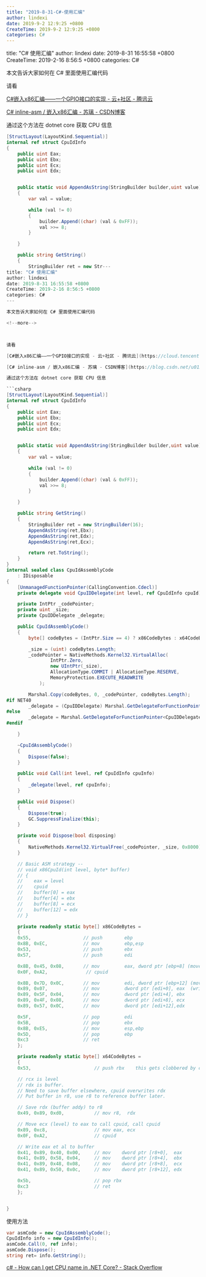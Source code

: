 ```yaml
---
title: "2019-8-31-C#-使用汇编"
author: lindexi
date: 2019-9-2 12:9:25 +0800
CreateTime: 2019-9-2 12:9:25 +0800
categories: C#
---
```


title: "C# 使用汇编"
author: lindexi
date: 2019-8-31 16:55:58 +0800
CreateTime: 2019-2-16 8:56:5 +0800
categories: C#

<!--more-->



本文告诉大家如何在 C# 里面使用汇编代码

<!--more-->



请看

[C#嵌入x86汇编——一个GPIO接口的实现 - 云+社区 - 腾讯云](https://cloud.tencent.com/developer/article/1016850 )

[C# inline-asm / 嵌入x86汇编 - 苏璃 - CSDN博客](https://blog.csdn.net/u012395622/article/details/46801475 )

通过这个方法在 dotnet core 获取 CPU 信息

```csharp
[StructLayout(LayoutKind.Sequential)]
internal ref struct CpuIdInfo
{
    public uint Eax;
    public uint Ebx;
    public uint Ecx;
    public uint Edx;


    public static void AppendAsString(StringBuilder builder,uint value)
    {
        var val = value;

        while (val != 0)
        {
            builder.Append((char) (val & 0xFF));
            val >>= 8;
        }

    }

    public string GetString()
    {
        StringBuilder ret = new Str---
title: "C# 使用汇编"
author: lindexi
date: 2019-8-31 16:55:58 +0800
CreateTime: 2019-2-16 8:56:5 +0800
categories: C#
---

本文告诉大家如何在 C# 里面使用汇编代码

<!--more-->



请看

[C#嵌入x86汇编——一个GPIO接口的实现 - 云+社区 - 腾讯云](https://cloud.tencent.com/developer/article/1016850 )

[C# inline-asm / 嵌入x86汇编 - 苏璃 - CSDN博客](https://blog.csdn.net/u012395622/article/details/46801475 )

通过这个方法在 dotnet core 获取 CPU 信息

```csharp
[StructLayout(LayoutKind.Sequential)]
internal ref struct CpuIdInfo
{
    public uint Eax;
    public uint Ebx;
    public uint Ecx;
    public uint Edx;


    public static void AppendAsString(StringBuilder builder,uint value)
    {
        var val = value;

        while (val != 0)
        {
            builder.Append((char) (val & 0xFF));
            val >>= 8;
        }

    }

    public string GetString()
    {
        StringBuilder ret = new StringBuilder(16);
        AppendAsString(ret,Ebx);
        AppendAsString(ret,Edx);
        AppendAsString(ret,Ecx);

        return ret.ToString();
    }
}
internal sealed class CpuIdAssemblyCode
    : IDisposable
{
    [UnmanagedFunctionPointer(CallingConvention.Cdecl)]
    private delegate void CpuIDDelegate(int level, ref CpuIdInfo cpuId);

    private IntPtr _codePointer;
    private uint _size;
    private CpuIDDelegate _delegate;

    public CpuIdAssemblyCode()
    {
        byte[] codeBytes = (IntPtr.Size == 4) ? x86CodeBytes : x64CodeBytes;

        _size = (uint) codeBytes.Length;
        _codePointer = NativeMethods.Kernel32.VirtualAlloc(
                IntPtr.Zero,
                new UIntPtr(_size),
                AllocationType.COMMIT | AllocationType.RESERVE,
                MemoryProtection.EXECUTE_READWRITE
            );

        Marshal.Copy(codeBytes, 0, _codePointer, codeBytes.Length);
#if NET40
        _delegate = (CpuIDDelegate) Marshal.GetDelegateForFunctionPointer(_codePointer, typeof(CpuIDDelegate));
#else
        _delegate = Marshal.GetDelegateForFunctionPointer<CpuIDDelegate>(_codePointer);
#endif

    }

    ~CpuIdAssemblyCode()
    {
        Dispose(false);
    }

    public void Call(int level, ref CpuIdInfo cpuInfo)
    {
        _delegate(level, ref cpuInfo);
    }

    public void Dispose()
    {
        Dispose(true);
        GC.SuppressFinalize(this);
    }

    private void Dispose(bool disposing)
    {
        NativeMethods.Kernel32.VirtualFree(_codePointer, _size, 0x8000);
    }

    // Basic ASM strategy --
    // void x86CpuId(int level, byte* buffer) 
    // {
    //    eax = level
    //    cpuid
    //    buffer[0] = eax
    //    buffer[4] = ebx
    //    buffer[8] = ecx
    //    buffer[12] = edx
    // }

    private readonly static byte[] x86CodeBytes = 
    {
    0x55,                   // push        ebp  
    0x8B, 0xEC,             // mov         ebp,esp
    0x53,                   // push        ebx  
    0x57,                   // push        edi

    0x8B, 0x45, 0x08,       // mov         eax, dword ptr [ebp+8] (move level into eax)
    0x0F, 0xA2,              // cpuid

    0x8B, 0x7D, 0x0C,       // mov         edi, dword ptr [ebp+12] (move address of buffer into edi)
    0x89, 0x07,             // mov         dword ptr [edi+0], eax  (write eax, ... to buffer)
    0x89, 0x5F, 0x04,       // mov         dword ptr [edi+4], ebx 
    0x89, 0x4F, 0x08,       // mov         dword ptr [edi+8], ecx 
    0x89, 0x57, 0x0C,       // mov         dword ptr [edi+12],edx 

    0x5F,                   // pop         edi  
    0x5B,                   // pop         ebx  
    0x8B, 0xE5,             // mov         esp,ebp  
    0x5D,                   // pop         ebp 
    0xc3                    // ret
    };

    private readonly static byte[] x64CodeBytes = 
    {
    0x53,                       // push rbx    this gets clobbered by cpuid

    // rcx is level
    // rdx is buffer.
    // Need to save buffer elsewhere, cpuid overwrites rdx
    // Put buffer in r8, use r8 to reference buffer later.

    // Save rdx (buffer addy) to r8
    0x49, 0x89, 0xd0,           // mov r8,  rdx

    // Move ecx (level) to eax to call cpuid, call cpuid
    0x89, 0xc8,                 // mov eax, ecx
    0x0F, 0xA2,                 // cpuid

    // Write eax et al to buffer
    0x41, 0x89, 0x40, 0x00,     // mov    dword ptr [r8+0],  eax
    0x41, 0x89, 0x58, 0x04,     // mov    dword ptr [r8+4],  ebx
    0x41, 0x89, 0x48, 0x08,     // mov    dword ptr [r8+8],  ecx
    0x41, 0x89, 0x50, 0x0c,     // mov    dword ptr [r8+12], edx

    0x5b,                       // pop rbx
    0xc3                        // ret
    };


}
```

使用方法

```csharp
var asmCode = new CpuIdAssemblyCode();
CpuIdInfo info = new CpuIdInfo();
asmCode.Call(0, ref info);
asmCode.Dispose();
string ret= info.GetString();
```

[c# - How can I get CPU name in .NET Core? - Stack Overflow](https://stackoverflow.com/questions/47254573/how-can-i-get-cpu-name-in-net-core?rq=1 )

